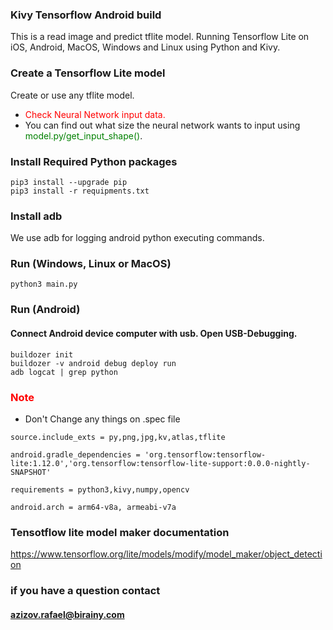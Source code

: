 
### Kivy Tensorflow Android build

This is a read image and predict tflite model. Running Tensorflow Lite on iOS, Android, MacOS, Windows and Linux using Python and Kivy.

### Create a Tensorflow Lite model
Create or use any tflite model.

* <a style="color: red;" >Check Neural Network input data.</a>
* You can find out what size the neural network wants to input using <a style="color: green;" >model.py/get_input_shape()</a>.

### Install Required Python packages
``` pip3 install --upgrade pip ```<br>
``` pip3 install -r requipments.txt ```

### Install adb 
We use adb for logging android python executing commands.

### Run (Windows, Linux or MacOS)
``` python3 main.py ```

### Run (Android) 
#### Connect Android device computer with usb. Open USB-Debugging.
```buildozer init ``` <br>
```buildozer -v android debug deploy run```<br>
```adb logcat | grep python```

### <a style="color: red;" >Note</a>
* Don't Change any things on .spec file
```
source.include_exts = py,png,jpg,kv,atlas,tflite

android.gradle_dependencies = 'org.tensorflow:tensorflow-lite:1.12.0','org.tensorflow:tensorflow-lite-support:0.0.0-nightly-SNAPSHOT'

requirements = python3,kivy,numpy,opencv

android.arch = arm64-v8a, armeabi-v7a

```

### Tensotflow lite model maker documentation
<a href="https://www.tensorflow.org/lite/models/modify/model_maker/object_detection">  https://www.tensorflow.org/lite/models/modify/model_maker/object_detection </a>

### if you have a question contact
#### <a style="color: 337DFF;" >azizov.rafael@birainy.com</a>
